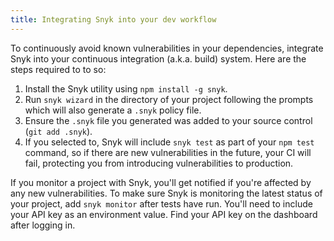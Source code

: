 ```yaml
---
title: Integrating Snyk into your dev workflow
---
```


<p>To continuously avoid known vulnerabilities in your dependencies, integrate Snyk into your continuous integration (a.k.a. build) system. Here are the steps required to to so:</p>

1. Install the Snyk utility using `npm install -g snyk`.
2. Run `snyk wizard` in the directory of your project following the prompts which will also generate a `.snyk` policy file.
3. Ensure the `.snyk` file you generated was added to your source control (`git add .snyk`).
4. If you selected to, Snyk will include `snyk test` as part of your `npm test` command, so if there are new vulnerabilities in the future, your CI will fail, protecting you from introducing vulnerabilities to production.

If you monitor a project with Snyk, you'll get notified if you're affected by any new vulnerabilities. To make sure Snyk is monitoring the latest status of your project, add `snyk monitor` after tests have run. You'll need to include your API key as an environment value. Find your API key on the dashboard after logging in.
